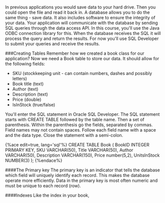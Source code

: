 <!--djw:done-->
In previous applications you would save data to your hard drive. Then you could open the file and read it back in. A database allows you to do the same thing - save data. It also includes software to ensure the integrity of your data. Your application will communicate with the database by sending SQL queries through the data access API. In this course, you'll use the Java ODBC  connection library for this. When the database receives the SQL it will process the query and return the results.  For now you'll use SQL Developer to submit your queries and receive the results.

###Creating Tables
Remember how we created a book class for our application? Now we need a Book table to store our data. It should allow for the following fields: 
* SKU (stockkeeping unit - can contain numbers, dashes and possibly letters)
* Book title (text)
* Author (text)
* Description (text)
* Price (double)
* IsInStock (true/false)

You'll enter the SQL statement in Oracle SQL Developer. The SQL statement starts with CREATE TABLE followed by the table name. Then a set of parenthesis. Within the parenthesis go the fields, separated by commas. Field names may not contain spaces. Follow each field name with a space and the data type. Close the statement with a semi-colon.

{%ace edit=true, lang='sql'%}
CREATE TABLE Book (
    BookID INTEGER PRIMARY KEY,
    SKU VARCHAR(50),
    Title VARCHAR(50),
    Author VARCHAR(50),
    Description VARCHAR(150),
    Price number(5,2),
    UnitsInStock NUMBER(3)
);
{%endace%}

####The Primary key
The primary key is an indicator that tells the database which field will uniquely identify each record. This makes the database operate more efficiently. Data in the primary key is most often numeric and must be unique to each record (row).

####Indexes
Like the index in your book, 




